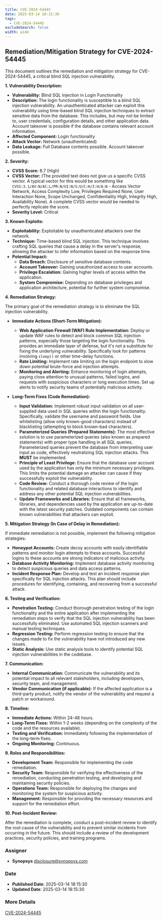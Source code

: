 ```yaml
---
title: CVE-2024-54445
date: 2025-03-14 18:15:30
tags:
  - CVE-2024-54445
excludeSearch: false
width: wide
---
```


## Remediation/Mitigation Strategy for CVE-2024-54445

This document outlines the remediation and mitigation strategy for CVE-2024-54445, a critical blind SQL injection vulnerability.

**1. Vulnerability Description:**

*   **Vulnerability:** Blind SQL Injection in Login Functionality
*   **Description:** The login functionality is susceptible to a blind SQL injection vulnerability. An unauthenticated attacker can exploit this vulnerability using time-based blind SQL injection techniques to extract sensitive data from the database. This includes, but may not be limited to, user credentials, configuration details, and other application data.  Account takeover is possible if the database contains relevant account information.
*   **Affected Component:** Login functionality
*   **Attack Vector:** Network (unauthenticated)
*   **Data Leakage:**  Full Database contents possible. Account takeover possible.

**2. Severity:**

*   **CVSS Score:** 8.7 (High)
*   **CVSS Vector:** (The provided text does not give us a specific CVSS vector. A typical vector for this would be something like  `CVSS:3.1/AV:N/AC:L/PR:N/UI:N/S:U/C:H/I:H/A:N` - Access Vector Network, Access Complexity Low, Privileges Required None, User Interaction None, Scope Unchanged, Confidentiality High, Integrity High, Availability None).  A complete CVSS vector would be needed to perfectly replicate the score.
*   **Severity Level:** Critical

**3. Known Exploits:**

*   **Exploitability:** Exploitable by unauthenticated attackers over the network.
*   **Technique:** Time-based blind SQL injection. This technique involves crafting SQL queries that cause a delay in the server's response, allowing the attacker to infer information based on the response time.
*   **Potential Impact:**
    *   **Data Breach:** Disclosure of sensitive database contents.
    *   **Account Takeover:** Gaining unauthorized access to user accounts.
    *   **Privilege Escalation:** Gaining higher levels of access within the application.
    *   **System Compromise:** Depending on database privileges and application architecture, potential for further system compromise.

**4. Remediation Strategy:**

The primary goal of the remediation strategy is to eliminate the SQL injection vulnerability.

*   **Immediate Actions (Short-Term Mitigation):**

    *   **Web Application Firewall (WAF) Rule Implementation:** Deploy or update WAF rules to detect and block common SQL injection patterns, especially those targeting the login functionality. This provides an immediate layer of defense, but it's not a substitute for fixing the underlying vulnerability.  Specifically look for patterns involving `sleep()` or other time-delay functions.
    *   **Rate Limiting:** Implement rate limiting on the login endpoint to slow down potential brute-force and injection attempts.
    *   **Monitoring and Alerting:**  Enhance monitoring of login attempts, paying close attention to unusual patterns, failed logins, and requests with suspicious characters or long execution times. Set up alerts to notify security teams of potentially malicious activity.

*   **Long-Term Fixes (Code Remediation):**

    *   **Input Validation:** Implement robust input validation on all user-supplied data used in SQL queries within the login functionality.  Specifically, validate the username and password fields. Use whitelisting (allow only known-good characters) instead of blacklisting (attempting to block known-bad characters).
    *   **Parameterized Queries (Prepared Statements):**  The most effective solution is to use parameterized queries (also known as prepared statements) with proper type handling in all SQL queries. Parameterized queries prevent the database from interpreting user input as code, effectively neutralizing SQL injection attacks. This **MUST** be implemented.
    *   **Principle of Least Privilege:** Ensure that the database user account used by the application has only the minimum necessary privileges. This limits the potential damage an attacker can cause if they successfully exploit the vulnerability.
    *   **Code Review:** Conduct a thorough code review of the login functionality and related database interactions to identify and address any other potential SQL injection vulnerabilities.
    *   **Update Frameworks and Libraries:** Ensure that all frameworks, libraries, and dependencies used by the application are up-to-date with the latest security patches.  Outdated components can contain known vulnerabilities that attackers can exploit.

**5. Mitigation Strategy (In Case of Delay in Remediation):**

If immediate remediation is not possible, implement the following mitigation strategies:

*   **Honeypot Accounts:** Create decoy accounts with easily identifiable patterns and monitor login attempts to these accounts.  Successful logins to these accounts are strong indicators of malicious activity.
*   **Database Activity Monitoring:** Implement database activity monitoring to detect suspicious queries and data access patterns.
*   **Incident Response Plan:** Develop and test an incident response plan specifically for SQL injection attacks.  This plan should include procedures for identifying, containing, and recovering from a successful attack.

**6. Testing and Verification:**

*   **Penetration Testing:**  Conduct thorough penetration testing of the login functionality and the entire application after implementing the remediation steps to verify that the SQL injection vulnerability has been successfully eliminated.  Use automated SQL injection scanners and manual testing techniques.
*   **Regression Testing:** Perform regression testing to ensure that the changes made to fix the vulnerability have not introduced any new issues.
*   **Static Analysis:**  Use static analysis tools to identify potential SQL injection vulnerabilities in the codebase.

**7. Communication:**

*   **Internal Communication:**  Communicate the vulnerability and its potential impact to all relevant stakeholders, including developers, security team, and management.
*   **Vendor Communication (if applicable):**  If the affected application is a third-party product, notify the vendor of the vulnerability and request a patch or workaround.

**8. Timeline:**

*   **Immediate Actions:** Within 24-48 hours.
*   **Long-Term Fixes:** Within 1-2 weeks (depending on the complexity of the code and the resources available).
*   **Testing and Verification:**  Immediately following the implementation of the long-term fixes.
*   **Ongoing Monitoring:** Continuous.

**9. Roles and Responsibilities:**

*   **Development Team:** Responsible for implementing the code remediation.
*   **Security Team:** Responsible for verifying the effectiveness of the remediation, conducting penetration testing, and developing and maintaining security policies.
*   **Operations Team:** Responsible for deploying the changes and monitoring the system for suspicious activity.
*   **Management:** Responsible for providing the necessary resources and support for the remediation effort.

**10. Post-Incident Review:**

After the remediation is complete, conduct a post-incident review to identify the root cause of the vulnerability and to prevent similar incidents from occurring in the future.  This should include a review of the development practices, security policies, and training programs.

### Assigner
- **Synopsys** <disclosure@synopsys.com>

### Date
- **Published Date**: 2025-03-14 18:15:30
- **Updated Date**: 2025-03-14 18:15:30

### More Details
[CVE-2024-54445](https://www.cvedetails.com/cve/CVE-2024-54445)